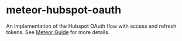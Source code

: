 # meteor-hubspot-oauth

An implementation of the Hubspot OAuth flow with access and refresh tokens. See [Meteor Guide](https://guide.meteor.com/accounts.html) for more details.
